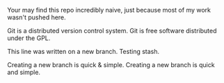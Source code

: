 Your may find this repo incredibly naive, just because most of my work wasn't pushed here.

Git is a distributed version control system.
Git is free software distributed under the GPL.

This line was written on a new branch.
Testing stash.

Creating a new branch is quick & simple.
Creating a new branch is quick and simple.
